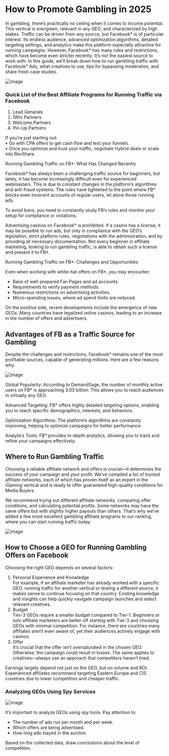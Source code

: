 # How to Promote Gambling in 2025

In gambling, there’s practically no ceiling when it comes to income potential. This vertical is evergreen, relevant in any GEO, and characterized by high stakes. Traffic can be driven from any source, but Facebook\* is of particular interest. Its endless audience, advanced optimization algorithms, detailed targeting settings, and analytics make this platform especially attractive for running campaigns. However, Facebook\* has many rules and restrictions, which have become even stricter recently. It’s not the easiest source to work with. In this guide, we’ll break down how to run gambling traffic with Facebook\* Ads, what creatives to use, tips for bypassing moderation, and share fresh case studies.  

![image](/img/5.1/image1.webp)

### Quick List of the Best Affiliate Programs for Running Traffic via Facebook

1. Lead Genarals  
2. 1Win Partners  
3. Welcome.Partners  
4. Pin-Up Partners

If you're just starting out:  
• Go with CPA offers to get cash flow and test your funnels.  
• Once you optimize and trust your traffic, negotiate Hybrid deals or scale into RevShare.

Running Gambling Traffic on FB\*: What Has Changed Recently

Facebook\* has always been a challenging traffic source for beginners, but lately, it has become increasingly difficult even for experienced webmasters. This is due to constant changes in the platform’s algorithms and anti-fraud systems. The rules have tightened to the point where FB\* blocks even innocent accounts of regular users, let alone those running ads. 

To avoid bans, you need to constantly study FB’s rules and monitor your setup for compliance or violations.

Advertising casinos on Facebook\* is prohibited. If a casino has a license, it may be possible to run ads, but only in compliance with the GEO’s legislation, strict platform rules, negotiations with the administration, and by providing all necessary documentation. Not every beginner in affiliate marketing, looking to run gambling traffic, is able to obtain such a license and present it to FB\*.

Running Gambling Traffic on FB\*: Challenges and Opportunities

Even when working with white-hat offers on FB\*, you may encounter: 

* Bans of well-prepared Fan Pages and ad accounts.  
* Requirements to verify payment methods.  
* Numerous restrictions on advertising activities.  
* Micro-spending issues, where ad spend limits are reduced.

On the positive side, recent developments include the emergence of new GEOs. Many countries have legalized online casinos, leading to an increase in the number of offers and advertisers.

## Advantages of FB as a Traffic Source for Gambling

Despite the challenges and restrictions, Facebook\* remains one of the most profitable sources, capable of generating millions. Here are a few reasons why:

![image](/img/5.1/image2.webp)

Global Popularity: According to DemandSage, the number of monthly active users on FB\* is approaching 3.03 billion. This allows you to reach audiences in virtually any GEO.

Advanced Targeting: FB\* offers highly detailed targeting options, enabling you to reach specific demographics, interests, and behaviors.

Optimization Algorithms: The platform’s algorithms are constantly improving, helping to optimize campaigns for better performance.

Analytics Tools: FB\* provides in-depth analytics, allowing you to track and refine your campaigns effectively.

## Where to Run Gambling Traffic

Choosing a reliable affiliate network and offers is crucial—it determines the success of your campaign and your profit. We’ve compiled a list of trusted affiliate networks, each of which has proven itself as an expert in the iGaming vertical and is ready to offer guaranteed high-quality conditions for Media Buyers.

We recommend trying out different affiliate networks, comparing offer conditions, and calculating potential profits. Some networks may have the same offers but with slightly higher payouts than others. That’s why we’ve added a few more excellent gambling affiliate programs to our ranking, where you can start running traffic today:

![image](/img/5.1/image3.webp)

## How to Choose a GEO for Running Gambling Offers on Facebook

Choosing the right GEO depends on several factors:

1. Personal Experience and Knowledge  
   For example, if an affiliate marketer has already worked with a specific GEO, running traffic for another vertical or testing a different source, it makes sense to continue focusing on that country. Existing knowledge and insights can help quickly navigate campaign launches and select relevant creatives.  
2. Budget  
   Tier-3 GEOs require a smaller budget compared to Tier-1. Beginners or solo affiliate marketers are better off starting with Tier-3 and choosing GEOs with minimal competition. For instance, there are countries many affiliates aren’t even aware of, yet their audiences actively engage with casinos.  
3. Offer  
   It’s crucial that the offer isn’t oversaturated in the chosen GEO. Otherwise, the campaign could result in losses. The same applies to creatives—always use an approach that competitors haven’t tried.

Earnings largely depend not just on the GEO, but on volume and ROI. Experienced affiliates recommend targeting Eastern Europe and CIS countries due to lower competition and cheaper traffic.

### Analyzing GEOs Using Spy Services

![image](/img/5.1/image4.webp)

It’s important to analyze GEOs using spy tools. Pay attention to:

* The number of ads run per month and per week.  
* Which offers are being advertised.  
* How long ads stayed in the auction.

Based on the collected data, draw conclusions about the level of competition.
